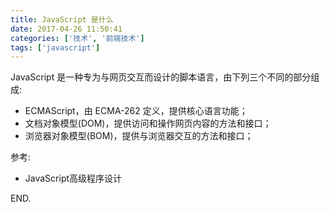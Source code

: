 ```yaml
---
title: JavaScript 是什么
date: 2017-04-26 11:50:41
categories: ['技术', '前端技术']
tags: ['javascript']
---
```


JavaScript 是一种专为与网页交互而设计的脚本语言，由下列三个不同的部分组成:

- ECMAScript，由 ECMA-262 定义，提供核心语言功能；
- 文档对象模型(DOM)，提供访问和操作网页内容的方法和接口；
- 浏览器对象模型(BOM)，提供与浏览器交互的方法和接口；

参考:

- JavaScript高级程序设计

END.

